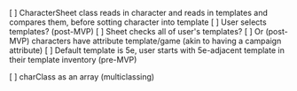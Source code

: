 [ ] CharacterSheet class reads in character and reads in templates and compares them, before sotting character into template
    [ ] User selects templates? (post-MVP)
    [ ] Sheet checks all of user's templates?
    [ ] Or (post-MVP) characters have attribute template/game (akin to having a campaign attribute)
[ ] Default template is 5e, user starts with 5e-adjacent template in their template inventory (pre-MVP)

[ ] charClass as an array (multiclassing)